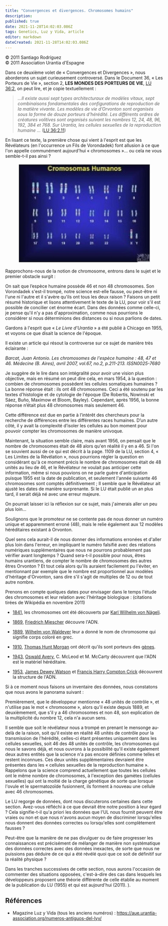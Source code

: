 ```yaml
---
title: "Convergences et divergences. Chromosomes humains"
description: 
published: true
date: 2021-11-28T14:02:03.086Z
tags: Genetics, Luz y Vida, article
editor: markdown
dateCreated: 2021-11-28T14:02:03.086Z
---
```


<p class="v-card v-sheet theme--light gray lighten-3 px-2">© 2011 Santiago Rodríguez<br>© 2011 Association Urantia d'Espagne</p>


Dans ce deuxième volet de « Convergences et Divergences », nous aborderons un sujet curieusement controversé. Dans le Document 36, « Les Porteurs de Vie », section 2, **LES MONDES DES PORTEURS DE VIE**, [LU 36:2](/fr/The_Urantia_Book/36#p2), on peut lire, et je copie textuellement :

> _...Il existe aussi sept types architecturaux de modèles vitaux, sept combinaisons fondamentales des configurations de reproduction de la matière vivante. Les modèles de vie d’Orvonton sont organisés sous la forme de douze porteurs d’hérédité. Les différents ordres de créatures volitives sont organisés suivant les nombres 12, 24, 48, 96, 192, 384 et 768. Sur Urantia, les cellules sexuelles de la reproduction humaine ..._ ([LU 36:2.11](/fr/The_Urantia_Book/36#p2_11))

En lisant ce texte, la première chose qui vient à l'esprit est que les Révélateurs (en l'occurrence un Fils de Vorondadek) font allusion à ce que l'on appelle communément aujourd'hui « chromosomes »... ou cela ne vous semble-t-il pas ainsi ?

<figure id="Figure_1" class="image urantiapedia image-style-align-right">
<img src="/image/article/Luz_y_Vida/LyV27/04.jpg">
</figure>

Rapprochons-nous de la notion de chromosome, entrons dans le sujet et le premier obstacle surgit :

On sait que l’espèce humaine possède 46 et non 48 chromosomes. Son Vorondadek s'est-il trompé, notre science est-elle fausse, ou peut-être ni l'une ni l'autre et il s'avère qu'ils ont tous les deux raison ? Faisons un petit résumé historique et lisons attentivement le texte de la LU, pour voir s'il est possible de concilier cet énorme écart. Dans des données comme celle-ci, je pense qu'il n'y a pas d'approximation, comme nous pourrions le considérer si nous déterminions des distances ou si nous parlions de dates.

Gardons à l'esprit que « _Le Livre d'Urantia_ » a été publié à Chicago en 1955, et voyons ce que disait la science de l'époque.

Il existe un article qui résout la controverse sur ce sujet de manière très éclairante :

_Barcat, Juan Antonio. Les chromosomes de l'espèce humaine : 48, 47 et 46. Médecine (B. Aires), avril 2007, vol.67, no.2, p.211-213. ISSN0025-7680_

Je suggère de le lire dans son intégralité pour avoir une vision plus objective, mais en résumé on peut dire cela, en mars 1954, à la question : combien de chromosomes possèdent les cellules somatiques humaines ? La bonne réponse était : ils ont 48 chromosomes. Ceci a été soutenu par les textes d'histologie et de cytologie de l'époque (De Robertis, Nowinski et Sáez, Buño, Maximow et Bloom, Bayley). Cependant, après 1956, la bonne réponse n’était plus 48 chromosomes mais seulement 46.

Cette différence est due en partie à l’intérêt des chercheurs pour la recherche de différences entre les différentes races humaines. D’un autre côté, il y avait la complexité d’isoler les cellules au bon moment pour pouvoir compter les chromosomes de manière univoque.

Maintenant, la situation semble claire, mais avant 1956, on pensait que le nombre de chromosomes était de 48 alors qu'en réalité il y en a 46. Si l'on se souvient aussi de ce qui est décrit à la page. 1109 de la LU, section 4, « Les Limites de la Révélation », nous pourrions régler la question en considérant qu'à ce moment précis le nombre de chromosomes était de 48 unités au lieu de 46, et le Révélateur ne voulait pas anticiper cette information, même si nous pouvions on ne parle guère d'anticipation puisque 1955 est la date de publication, et seulement l'année suivante 46 chromosomes sont comptés définitivement ; Il semble que le Révélateur ait ajusté les dates de manière surprenante. Si le LU était publié un an plus tard, il serait déjà né avec une erreur majeure.

On pourrait laisser ici la réflexion sur ce sujet, mais j'aimerais aller un peu plus loin...

Soulignons que le promoteur ne se contente pas de nous donner un numéro unique et apparemment erroné (48), mais le relie également aux 12 modèles héréditaires existant à Orvonton.

Quel sens cela aurait-il de nous donner des informations erronées et d'aller plus loin dans l'erreur, en impliquant le numéro falsifié avec des relations numériques supplémentaires que nous ne pourrons probablement pas vérifier avant longtemps ? Quand sera-t-il possible pour nous, êtres humains urantiens, de compter le nombre de chromosomes des autres êtres Orvonton ? Et tout cela alors qu'ils auraient facilement pu l'éviter, en mentionnant par exemple que le nombre est proportionnel aux modèles d'héritage d'Orvonton, sans dire s'il s'agit de multiples de 12 ou de tout autre nombre.

Prenons en compte quelques dates pour envisager dans le temps l'étude des chromosomes et leur relation avec l'héritage biologique : (citations tirées de Wikipédia en novembre 2011)

- [1841](https://fr.wikipedia.org/wiki/1841), les chromosomes ont été découverts par [Karl Wilhelm von Nägeli](https://fr.wikipedia.org/wiki/Karl_Wilhelm_von_N%C3%A4geli).

- [1869](https://fr.wikipedia.org/wiki/1869), [Friedrich Miescher](https://fr.wikipedia.org/wiki/Friedrich_Miescher) découvre l'ADN.

- [1889](https://fr.wikipedia.org/wiki/1889), [Wilhelm von Waldeyer](https://fr.wikipedia.org/wiki/Heinrich_Wilhelm_Waldeyer) leur a donné le nom de chromosome qui signifie corps coloré en grec.

- [1910](https://fr.wikipedia.org/wiki/1910), [Thomas Hunt Morgan](https://fr.wikipedia.org/wiki/Thomas_Hunt_Morgan) ont décrit qu'ils sont porteurs des [gènes](https://fr.wikipedia.org/wiki/G%C3%A8ne).

- [1943](https://fr.wikipedia.org/wiki/1943), [Oswald Avery](https://fr.wikipedia.org/wiki/Oswald_Avery), C. McLeod et M. McCarty découvrent que l'ADN est le matériel héréditaire.

- [1953](https://fr.wikipedia.org/wiki/1953), [James Dewey Watson](https://fr.wikipedia.org/wiki/James_Dewey_Watson) et [Francis Harry Compton Crick](https://fr.wikipedia.org/wiki/Francis_Crick) découvrent la structure de l'ADN.

Si à ce moment nous faisons un inventaire des données, nous constatons que nous avons le panorama suivant :

Premièrement, que le développeur mentionne « 48 unités de contrôle », et n'utilise pas le mot « chromosome », alors qu'il existe depuis 1889, et deuxièmement, que s'il y a 46 chromosomes et non 48, son explication de la multiplicité du nombre 12, cela n'a aucun sens.

Il semble que soit le révélateur nous a trompé en prenant le mensonge au-delà de la raison, soit qu'il existe en réalité 48 unités de contrôle pour la transmission de l'hérédité, celles-ci étant présentes uniquement dans les cellules sexuelles, soit 46 des 48 unités de contrôle, les chromosomes qui nous le savons déjà, et nous ouvrons à la possibilité qu'il existe également deux autres entités que la science n'a pas encore définies comme telles et restent inconnues. Ces deux unités supplémentaires devraient être présentes dans les « cellules sexuelles de la reproduction humaine ». Rappelons que la science comprend actuellement que toutes les cellules ont le même nombre de chromosomes, à l'exception des gamètes (cellules sexuelles) qui ont la moitié de la charge génétique de sorte que lorsque l'ovule et le spermatozoïde fusionnent, ils forment à nouveau une cellule avec 46 chromosomes.

Le LU regorge de données, dont nous discuterons certaines dans cette section. Avez-vous réfléchi à ce que devrait être notre position à leur égard ? Cela signifie-t-il qu'a priori les données que l'UL nous fournit peuvent être vraies ou non et que nous n'avons aucun moyen de discriminer lorsqu'elles nous donnent des données correctes ou lorsqu'elles sont complètement fausses ?

Peut-être que la manière de ne pas divulguer ou de faire progresser les connaissances est précisément de mélanger de manière non systématique des données correctes avec des données inexactes, de sorte que nous ne puissions pas déduire de ce qui a été révélé quoi que ce soit de définitif sur la réalité physique ?

Dans les tranches successives de cette section, nous aurons l'occasion de commenter des situations opposées, c'est-à-dire des cas dans lesquels les développeurs proposent une théorie différente de celle établie au moment de la publication du LU (1955) et qui est aujourd'hui (2011). ).

## Références

- Magazine Luz y Vida (tous les anciens numéros) : https://aue.urantia-association.org/numeros-antiguos-del-lyv/

